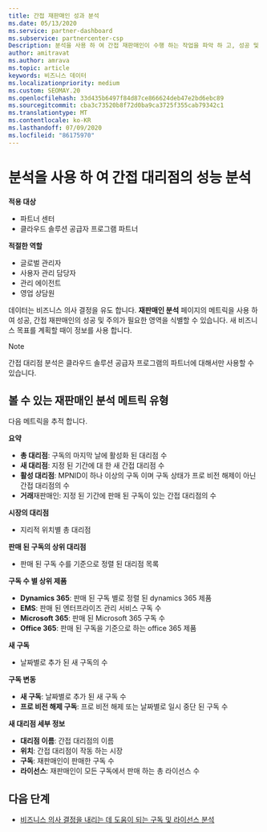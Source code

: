 ```yaml
---
title: 간접 재판매인 성과 분석
ms.date: 05/13/2020
ms.service: partner-dashboard
ms.subservice: partnercenter-csp
Description: 분석을 사용 하 여 간접 재판매인이 수행 하는 작업을 파악 하 고, 성공 및 영역에서 더 많은 주의가 필요할 수 있습니다.
author: amitravat
ms.author: amrava
ms.topic: article
keywords: 비즈니스 데이터
ms.localizationpriority: medium
ms.custom: SEOMAY.20
ms.openlocfilehash: 33d435b6497f84d87ce866624deb47e2bd6ebc89
ms.sourcegitcommit: cba3c73520b8f72d0ba9ca3725f355cab79342c1
ms.translationtype: MT
ms.contentlocale: ko-KR
ms.lasthandoff: 07/09/2020
ms.locfileid: "86175970"
---
```

# <a name="use-analytics-to-analyze-performance-of-your-indirect-resellers"></a>분석을 사용 하 여 간접 대리점의 성능 분석

**적용 대상**

- 파트너 센터
- 클라우드 솔루션 공급자 프로그램 파트너

**적절한 역할**

- 글로벌 관리자
- 사용자 관리 담당자
- 관리 에이전트
- 영업 상담원

데이터는 비즈니스 의사 결정을 유도 합니다. **재판매인 분석** 페이지의 메트릭을 사용 하 여 성공, 간접 재판매인의 성공 및 주의가 필요한 영역을 식별할 수 있습니다. 새 비즈니스 목표를 계획할 때이 정보를 사용 합니다.

> [!NOTE]
> 간접 대리점 분석은 클라우드 솔루션 공급자 프로그램의 파트너에 대해서만 사용할 수 있습니다.

## <a name="types-of-reseller-analytics-metrics-you-can-view"></a>볼 수 있는 재판매인 분석 메트릭 유형

다음 메트릭을 추적 합니다.

**요약**  
 - **총 대리점**: 구독의 마지막 날에 활성화 된 대리점 수  
 - **새 대리점**: 지정 된 기간에 대 한 새 간접 대리점 수  
 - **활성 대리점**: MPNID이 하나 이상의 구독 이며 구독 상태가 프로 비전 해제이 아닌 간접 대리점의 수  
 - **거래**재판매인: 지정 된 기간에 판매 된 구독이 있는 간접 대리점의 수  

**시장의 대리점**  
 - 지리적 위치별 총 대리점  

**판매 된 구독의 상위 대리점**
 - 판매 된 구독 수를 기준으로 정렬 된 대리점 목록  

**구독 수 별 상위 제품**  
 - **Dynamics 365**: 판매 된 구독 별로 정렬 된 dynamics 365 제품  
 - **EMS**: 판매 된 엔터프라이즈 관리 서비스 구독 수  
 - **Microsoft 365**: 판매 된 Microsoft 365 구독 수  
 - **Office 365**: 판매 된 구독을 기준으로 하는 office 365 제품  

**새 구독**  
 - 날짜별로 추가 된 새 구독의 수  

**구독 변동**  
 - **새 구독**: 날짜별로 추가 된 새 구독 수  
 - **프로 비전 해제 구독**: 프로 비전 해제 또는 날짜별로 일시 중단 된 구독 수  

**새 대리점 세부 정보**  
 - **대리점 이름**: 간접 대리점의 이름  
 - **위치**: 간접 대리점이 작동 하는 시장  
 - **구독**: 재판매인이 판매한 구독 수  
 - **라이선스**: 재판매인이 모든 구독에서 판매 하는 총 라이선스 수  
  
## <a name="next-steps"></a>다음 단계

- [비즈니스 의사 결정을 내리는 데 도움이 되는 구독 및 라이선스 분석](analyze-subscriptions-licenses.md)